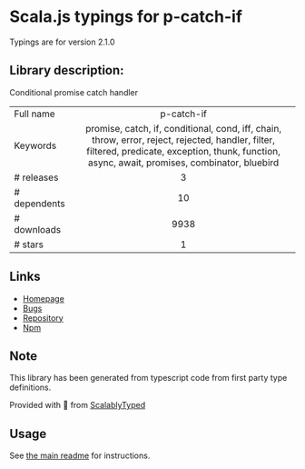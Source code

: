 
# Scala.js typings for p-catch-if

Typings are for version 2.1.0

## Library description:
Conditional promise catch handler

|                    |                 |
| ------------------ | :-------------: |
| Full name          | p-catch-if |
| Keywords           | promise, catch, if, conditional, cond, iff, chain, throw, error, reject, rejected, handler, filter, filtered, predicate, exception, thunk, function, async, await, promises, combinator, bluebird |
| # releases         | 3 |
| # dependents       | 10 |
| # downloads        | 9938 |
| # stars            | 1 |

## Links
- [Homepage](https://github.com/sindresorhus/p-catch-if#readme)
- [Bugs](https://github.com/sindresorhus/p-catch-if/issues)
- [Repository](https://github.com/sindresorhus/p-catch-if)
- [Npm](https://www.npmjs.com/package/p-catch-if)
    


## Note
This library has been generated from typescript code from first party type definitions.

Provided with :purple_heart: from [ScalablyTyped](https://github.com/oyvindberg/ScalablyTyped)

## Usage
See [the main readme](../../readme.md) for instructions.


